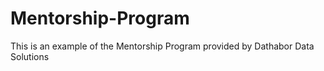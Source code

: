 # Mentorship-Program

This is an example of the Mentorship Program provided by Dathabor Data Solutions
